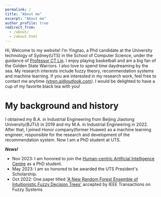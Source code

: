 ```yaml
---
permalink: /
title: "About me"
excerpt: "About me"
author_profile: true
redirect_from: 
  - /about/
  - /about.html
---
```


Hi, Welcome to my website! I’m Yingtao, a Phd candidate at the University technology of Sydney(UTS) in the School of Computer Science, under the guidance of [Professor CT Lin](https://profiles.uts.edu.au/Chin-Teng.Lin). I enjoy playing basketball and am a big fan of the Golden State Warriors. I also love to spend time daydreaming by the sea. My research interests include fuzzy theory, recommendation systems and machine learning. If you are interested in my research work, feel free to contact me anytime *(ytren.ai@outlook.com)*. I would be delighted to have a cup of my favorite black tea with you!


My background and history
======
I obtained my B.A. in Industrial Engineering from Beijing Jiaotong University(BJTU) in 2019 and my M.A. in Industrial Engineering in 2022. After that, I joined Honor company(former Huawei) as a machine learning engineer, responsible for the research and development of the recommendation system. Now I am a PhD student at UTS.


***News!***
* Nov 2023: I am honored to join the [Human-centric Artificial Intelligence Centre](https://www.uts.edu.au/research/human-centric-artificial-intelligence-centre) as a PhD student.
* May 2023: I am so honored to be awarded the UTS President's Scholarship.
* Oct 2022: One paper titled ['A New Random Forest Ensemble of Intuitionistic Fuzzy Decision Trees'](https://ieeexplore.ieee.org/document/9925223) accepted  by IEEE Transactions on Fuzzy Systems

